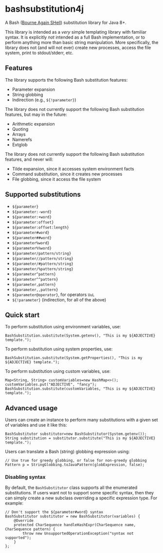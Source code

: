 # bashsubstitution4j

A Bash ([Bourne Again SHell](https://www.gnu.org/software/bash/)) substitution library for Java 8+.

This library is intended as a *very* simple templating library with familiar syntax. It is explicitly *not* intended as a full Bash implementation, or to perform anything more than basic string manipulation. More specifically, the library does not (and will not ever) create new processes, access the file system, print to stdout/stderr, etc.

## Features

The library supports the following Bash substitution features:

* Parameter expansion
* String globbing
* Indirection (e.g., `${!parameter}`)

The library does not currently support the following Bash substitution features, but may in the future:

* Arithmetic expansion
* Quoting
* Arrays
* Namerefs
* Extglob

The library does not currently support the following Bash substitution features, and never will:

* Tilde expansion, since it accesses system environment facts
* Command substitution, since it creates new processes
* File globbing, since it access the file system

## Supported substitutions

* `${parameter}`
* `${parameter:-word}`
* `${parameter:+word}`
* `${parameter:offset}`
* `${parameter:offset:length}`
* `${parameter#word}`
* `${parameter##word}`
* `${parameter%word}`
* `${parameter%%word}`
* `${parameter/pattern/string}`
* `${parameter//pattern/string}`
* `${parameter/#pattern/string}`
* `${parameter/%pattern/string}`
* `${parameter^pattern}`
* `${parameter^^pattern}`
* `${parameter,pattern}`
* `${parameter,,pattern}`
* `${parameter@operator}`, for operators `UuL`
* `${!parameter}` (indirection, for all of the above)

## Quick start

To perform substitution using environment variables, use:

    BashSubstitution.substitute(System.getenv(), "This is my ${ADJECTIVE} template.");

To perform substitution using system properties, use:

    BashSubstitution.substitute(System.getProperties(), "This is my ${ADJECTIVE} template.");

To perform substitution using custom variables, use:

    Map<String, String> customVariables=new HashMap<>();
    customVariables.put("ADJECTIVE", "fancy");
    BashSubstitution.substitute(customVariables, "This is my ${ADJECTIVE} template.");

## Advanced usage

Users can create an instance to perform many substitutions with a given set of variables and use it like this:

    BashSubstitutor substitutor=new BashSubstitutor(System.getenv());
    String substitution = substitutor.substitute("This is my ${ADJECTIVE} template.");

Users can translate a Bash (string) globbing expression using:

    // Use true for greedy globbing, or false for non-greedy globbing
    Pattern p = StringGlobbing.toJavaPattern(globExpression, false);

### Disabling syntax

By default, the `BashSubstitutor` class supports all the enumerated substitutions. If users want not to support some specific syntax, then they can simply create a new subclass overriding a specific expression type. For example:

    // Don't support the ${parameter#word} syntax
    BashSubstitutor substitutor = new BashSubstitutor(variables) {
        @Override
        protected CharSequence handleHashExpr(CharSequence name, CharSequence pattern) {
            throw new UnsupportedOperationException("syntax not supported");
        }
    };